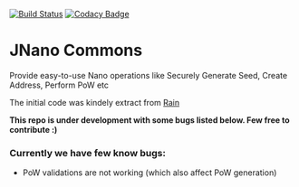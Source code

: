 [![Build Status](https://travis-ci.org/rotilho/jnano-commons.svg?branch=master)](https://travis-ci.org/rotilho/jnano-commons)
[![Codacy Badge](https://api.codacy.com/project/badge/Grade/9aba7b2a36f54a7689f7ffb798fb708c)](https://www.codacy.com/app/rotilho/jnano-commons?utm_source=github.com&amp;utm_medium=referral&amp;utm_content=rotilho/jnano-commons&amp;utm_campaign=Badge_Grade)

# JNano Commons
Provide easy-to-use Nano operations like Securely Generate Seed, Create Address, Perform PoW etc

The initial code was kindely extract from [Rain](https://github.com/thehen101/Rain)

**This repo is under development with some bugs listed below. Few free to contribute :)**

### Currently we have few know bugs:
- PoW validations are not working (which also affect PoW generation)